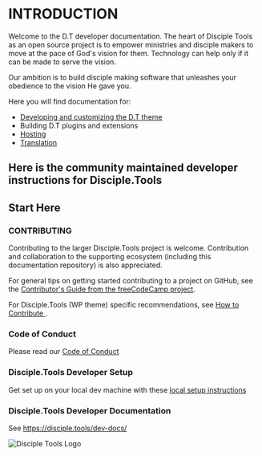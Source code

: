 
# INTRODUCTION

Welcome to the D.T developer documentation. The heart of Disciple Tools as an open source project is to empower ministries and disciple makers to move at the pace of God's vision for them. Technology can help only if it can be made to serve the vision.

Our ambition is to build disciple making software that unleashes your obedience to the vision He gave you.

Here you will find documentation for:

- [Developing and customizing the D.T theme](customization.md)
- Building D.T plugins and extensions
- [Hosting](hosting.md)
- [Translation](translation.md)


## Here is the community maintained developer instructions for Disciple.Tools


## Start Here

### CONTRIBUTING

Contributing to the larger Disciple.Tools project is welcome. Contribution and collaboration to the supporting ecosystem (including this documentation repository) is also appreciated.

For general tips on getting started contributing to a project on GitHub, see the [Contributor's Guide from the freeCodeCamp project](https://github.com/freeCodeCamp/how-to-contribute-to-open-source/blob/master/CONTRIBUTING.md).

For Disciple.Tools (WP theme) specific recommendations, see [How to Contribute
](https://github.com/DiscipleTools/disciple-tools-theme#how-to-contribute).

### Code of Conduct

Please read our [Code of Conduct](code-of-conduct.md)

### Disciple.Tools Developer Setup 

Get set up on your local dev machine with these [local setup instructions](Local/theme-local-setup.md)

### Disciple.Tools Developer Documentation

See https://disciple.tools/dev-docs/

![Disciple Tools Logo](https://disciple.tools/wp-content/uploads/iStock-950739144-Converted-1024x839.png)
